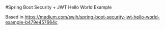 #Spring Boot Security + JWT Hello World Example

Based in https://medium.com/swlh/spring-boot-security-jwt-hello-world-example-b479e457664c